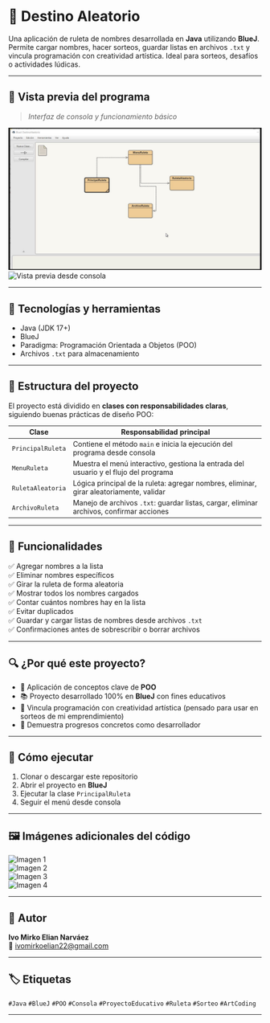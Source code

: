 # 🎯 Destino Aleatorio

Una aplicación de ruleta de nombres desarrollada en **Java** utilizando **BlueJ**.  
Permite cargar nombres, hacer sorteos, guardar listas en archivos `.txt` y vincula programación con creatividad artística. Ideal para sorteos, desafíos o actividades lúdicas.

---

## 📸 Vista previa del programa

> _Interfaz de consola y funcionamiento básico_

![Diagrama de Clases](MultimediaDestinoAleatorio/DiagramaDeClases/Imagen.jpg)  
![Vista previa desde consola](MultimediaDestinoAleatorio/VistaPreviaDesdeConsola/Imagen2.jpg)  

---

## 🧠 Tecnologías y herramientas

- Java (JDK 17+)
- BlueJ
- Paradigma: Programación Orientada a Objetos (POO)
- Archivos `.txt` para almacenamiento

---

## 🧩 Estructura del proyecto

El proyecto está dividido en **clases con responsabilidades claras**, siguiendo buenas prácticas de diseño POO:

| Clase               | Responsabilidad principal                                                                 |
|---------------------|--------------------------------------------------------------------------------------------|
| `PrincipalRuleta`   | Contiene el método `main` e inicia la ejecución del programa desde consola                |
| `MenuRuleta`        | Muestra el menú interactivo, gestiona la entrada del usuario y el flujo del programa      |
| `RuletaAleatoria`   | Lógica principal de la ruleta: agregar nombres, eliminar, girar aleatoriamente, validar   |
| `ArchivoRuleta`     | Manejo de archivos `.txt`: guardar listas, cargar, eliminar archivos, confirmar acciones  |

---

## 🧪 Funcionalidades

✅ Agregar nombres a la lista  
✅ Eliminar nombres específicos  
✅ Girar la ruleta de forma aleatoria  
✅ Mostrar todos los nombres cargados  
✅ Contar cuántos nombres hay en la lista  
✅ Evitar duplicados  
✅ Guardar y cargar listas de nombres desde archivos `.txt`  
✅ Confirmaciones antes de sobrescribir o borrar archivos  

---

## 🔍 ¿Por qué este proyecto?

- 🧠 Aplicación de conceptos clave de **POO**
- 📚 Proyecto desarrollado 100% en **BlueJ** con fines educativos
- 🎨 Vincula programación con creatividad artística (pensado para usar en sorteos de mi emprendimiento)
- 🚀 Demuestra progresos concretos como desarrollador

---

## 📂 Cómo ejecutar

1. Clonar o descargar este repositorio
2. Abrir el proyecto en **BlueJ**
3. Ejecutar la clase `PrincipalRuleta`
4. Seguir el menú desde consola

---

## 🖼️ Imágenes adicionales del código

![Imagen 1](imagenesDelCodigo/Imagen_2.jpg)  
![Imagen 2](imagenesDelCodigo/Imagen_3.jpg)  
![Imagen 3](imagenesDelCodigo/Imagen_4.jpg)  
![Imagen 4](imagenesDelCodigo/Imagen_5.jpg)  

---

## 👤 Autor

**Ivo Mirko Elian Narváez**  
📧 ivomirkoelian22@gmail.com

---

## 🏷️ Etiquetas

`#Java` `#BlueJ` `#POO` `#Consola` `#ProyectoEducativo` `#Ruleta` `#Sorteo` `#ArtCoding`

---
